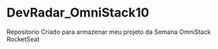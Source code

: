# DevRadar_OmniStack10
 Repositorio Criado para armazenar meu projeto da Semana OmniStack RocketSeat
